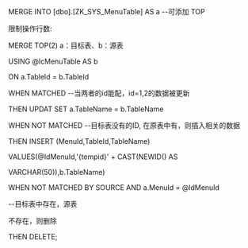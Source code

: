 MERGE INTO \[dbo\].\[ZK_SYS_MenuTable\] AS a \--可添加 TOP

限制操作行数:

MERGE TOP(2) a：目标表、b：源表

USING \@lcMenuTable AS b

ON a.TableId = b.TableId

WHEN MATCHED \--当两者的id能配，id=1,2的数据被更新

THEN UPDAT SET a.TableName = b.TableName

WHEN NOT MATCHED \--目标表没有的ID, 在原表中有，则插入相关的数据

THEN INSERT (MenuId,TableId,TableName)

VALUES(@ldMenuId,\'{tempid}\' + CAST(NEWID() AS

VARCHAR(50)),b.TableName)

WHEN NOT MATCHED BY SOURCE AND a.MenuId = \@ldMenuId

\--目标表中存在，源表

不存在，则删除

THEN DELETE;


